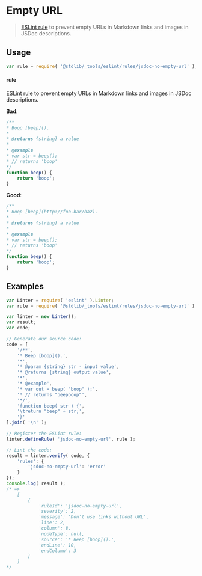 <!--

@license Apache-2.0

Copyright (c) 2018 The Stdlib Authors.

Licensed under the Apache License, Version 2.0 (the "License");
you may not use this file except in compliance with the License.
You may obtain a copy of the License at

   http://www.apache.org/licenses/LICENSE-2.0

Unless required by applicable law or agreed to in writing, software
distributed under the License is distributed on an "AS IS" BASIS,
WITHOUT WARRANTIES OR CONDITIONS OF ANY KIND, either express or implied.
See the License for the specific language governing permissions and
limitations under the License.

-->

# Empty URL

> [ESLint rule][eslint-rules] to prevent empty URLs in Markdown links and images in JSDoc descriptions.

<section class="intro">

</section>

<!-- /.intro -->

<section class="usage">

## Usage

```javascript
var rule = require( '@stdlib/_tools/eslint/rules/jsdoc-no-empty-url' );
```

#### rule

[ESLint rule][eslint-rules] to prevent empty URLs in Markdown links and images in JSDoc descriptions.

**Bad**:

<!-- eslint-disable stdlib/jsdoc-no-empty-url, stdlib/jsdoc-markdown-remark -->

```javascript
/**
* Boop [beep]().
*
* @returns {string} a value
*
* @example
* var str = beep();
* // returns 'boop'
*/
function beep() {
    return 'boop';
}
```

**Good**:

```javascript
/**
* Boop [beep](http://foo.bar/baz).
*
* @returns {string} a value
*
* @example
* var str = beep();
* // returns 'boop'
*/
function beep() {
    return 'boop';
}
```

</section>

<!-- /.usage -->

<section class="examples">

## Examples

<!-- eslint no-undef: "error" -->

```javascript
var Linter = require( 'eslint' ).Linter;
var rule = require( '@stdlib/_tools/eslint/rules/jsdoc-no-empty-url' );

var linter = new Linter();
var result;
var code;

// Generate our source code:
code = [
    '/**',
    '* Beep [boop]().',
    '*',
    '* @param {string} str - input value',
    '* @returns {string} output value',
    '*',
    '* @example',
    '* var out = beep( "boop" );',
    '* // returns "beepboop"',
    '*/',
    'function beep( str ) {',
    '\treturn "beep" + str;',
    '}'
].join( '\n' );

// Register the ESLint rule:
linter.defineRule( 'jsdoc-no-empty-url', rule );

// Lint the code:
result = linter.verify( code, {
    'rules': {
        'jsdoc-no-empty-url': 'error'
    }
});
console.log( result );
/* =>
    [
        {
            'ruleId': 'jsdoc-no-empty-url',
            'severity': 2,
            'message': 'Don’t use links without URL',
            'line': 2,
            'column': 8,
            'nodeType': null,
            'source': '* Beep [boop]().',
            'endLine': 10,
            'endColumn': 3
        }
    ]
*/
```

</section>

<!-- /.examples -->

<!-- Section for related `stdlib` packages. Do not manually edit this section, as it is automatically populated. -->

<section class="related">

</section>

<!-- /.related -->

<!-- Section for all links. Make sure to keep an empty line after the `section` element and another before the `/section` close. -->

<section class="links">

[eslint-rules]: https://eslint.org/docs/developer-guide/working-with-rules

</section>

<!-- /.links -->
